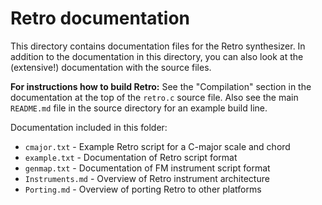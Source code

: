# Retro documentation

This directory contains documentation files for the Retro synthesizer.  In addition to the documentation in this directory, you can also look at the (extensive!) documentation with the source files.

__For instructions how to build Retro:__  See the "Compilation" section in the documentation at the top of the `retro.c` source file.  Also see the main `README.md` file in the source directory for an example build line.

Documentation included in this folder:

- `cmajor.txt` - Example Retro script for a C-major scale and chord
- `example.txt` - Documentation of Retro script format
- `genmap.txt` - Documentation of FM instrument script format
- `Instruments.md` - Overview of Retro instrument architecture
- `Porting.md` - Overview of porting Retro to other platforms
